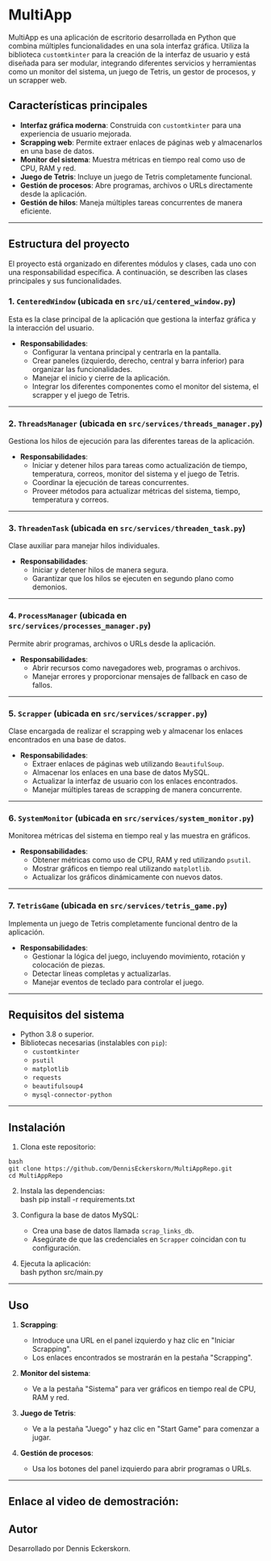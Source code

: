 # MultiApp  

MultiApp es una aplicación de escritorio desarrollada en Python que combina múltiples funcionalidades en una sola interfaz gráfica. Utiliza la biblioteca `customtkinter` para la creación de la interfaz de usuario y está diseñada para ser modular, integrando diferentes servicios y herramientas como un monitor del sistema, un juego de Tetris, un gestor de procesos, y un scrapper web.  

## Características principales  

- **Interfaz gráfica moderna**: Construida con `customtkinter` para una experiencia de usuario mejorada.  
- **Scrapping web**: Permite extraer enlaces de páginas web y almacenarlos en una base de datos.  
- **Monitor del sistema**: Muestra métricas en tiempo real como uso de CPU, RAM y red.  
- **Juego de Tetris**: Incluye un juego de Tetris completamente funcional.  
- **Gestión de procesos**: Abre programas, archivos o URLs directamente desde la aplicación.  
- **Gestión de hilos**: Maneja múltiples tareas concurrentes de manera eficiente.  

---  

## Estructura del proyecto  

El proyecto está organizado en diferentes módulos y clases, cada uno con una responsabilidad específica. A continuación, se describen las clases principales y sus funcionalidades.  

### 1. `CenteredWindow` (ubicada en `src/ui/centered_window.py`)  

Esta es la clase principal de la aplicación que gestiona la interfaz gráfica y la interacción del usuario.  

- **Responsabilidades**:  
  - Configurar la ventana principal y centrarla en la pantalla.  
  - Crear paneles (izquierdo, derecho, central y barra inferior) para organizar las funcionalidades.  
  - Manejar el inicio y cierre de la aplicación.  
  - Integrar los diferentes componentes como el monitor del sistema, el scrapper y el juego de Tetris.  

---  

### 2. `ThreadsManager` (ubicada en `src/services/threads_manager.py`)  

Gestiona los hilos de ejecución para las diferentes tareas de la aplicación.  

- **Responsabilidades**:  
  - Iniciar y detener hilos para tareas como actualización de tiempo, temperatura, correos, monitor del sistema y el juego de Tetris.  
  - Coordinar la ejecución de tareas concurrentes.  
  - Proveer métodos para actualizar métricas del sistema, tiempo, temperatura y correos.  

---  

### 3. `ThreadenTask` (ubicada en `src/services/threaden_task.py`)  

Clase auxiliar para manejar hilos individuales.  

- **Responsabilidades**:  
  - Iniciar y detener hilos de manera segura.  
  - Garantizar que los hilos se ejecuten en segundo plano como demonios.  

---  

### 4. `ProcessManager` (ubicada en `src/services/processes_manager.py`)  

Permite abrir programas, archivos o URLs desde la aplicación.  

- **Responsabilidades**:  
  - Abrir recursos como navegadores web, programas o archivos.  
  - Manejar errores y proporcionar mensajes de fallback en caso de fallos.  

---  

### 5. `Scrapper` (ubicada en `src/services/scrapper.py`)  

Clase encargada de realizar el scrapping web y almacenar los enlaces encontrados en una base de datos.  

- **Responsabilidades**:  
  - Extraer enlaces de páginas web utilizando `BeautifulSoup`.  
  - Almacenar los enlaces en una base de datos MySQL.  
  - Actualizar la interfaz de usuario con los enlaces encontrados.  
  - Manejar múltiples tareas de scrapping de manera concurrente.  

---  

### 6. `SystemMonitor` (ubicada en `src/services/system_monitor.py`)  

Monitorea métricas del sistema en tiempo real y las muestra en gráficos.  

- **Responsabilidades**:  
  - Obtener métricas como uso de CPU, RAM y red utilizando `psutil`.  
  - Mostrar gráficos en tiempo real utilizando `matplotlib`.  
  - Actualizar los gráficos dinámicamente con nuevos datos.  

---  

### 7. `TetrisGame` (ubicada en `src/services/tetris_game.py`)  

Implementa un juego de Tetris completamente funcional dentro de la aplicación.  

- **Responsabilidades**:  
  - Gestionar la lógica del juego, incluyendo movimiento, rotación y colocación de piezas.  
  - Detectar líneas completas y actualizarlas.  
  - Manejar eventos de teclado para controlar el juego.  

---  

## Requisitos del sistema  

- Python 3.8 o superior.  
- Bibliotecas necesarias (instalables con `pip`):  
  - `customtkinter`  
  - `psutil`  
  - `matplotlib`  
  - `requests`  
  - `beautifulsoup4`  
  - `mysql-connector-python`  

---  

## Instalación  

1. Clona este repositorio:  
```
bash
git clone https://github.com/DennisEckerskorn/MultiAppRepo.git
cd MultiAppRepo
```
  

2. Instala las dependencias:  
bash
pip install -r requirements.txt

  

3. Configura la base de datos MySQL:  
   - Crea una base de datos llamada `scrap_links_db`.  
   - Asegúrate de que las credenciales en `Scrapper` coincidan con tu configuración.  

4. Ejecuta la aplicación:  
bash
python src/main.py

  

---  

## Uso  

1. **Scrapping**:  
   - Introduce una URL en el panel izquierdo y haz clic en "Iniciar Scrapping".  
   - Los enlaces encontrados se mostrarán en la pestaña "Scrapping".  

2. **Monitor del sistema**:  
   - Ve a la pestaña "Sistema" para ver gráficos en tiempo real de CPU, RAM y red.  

3. **Juego de Tetris**:  
   - Ve a la pestaña "Juego" y haz clic en "Start Game" para comenzar a jugar.  

4. **Gestión de procesos**:  
   - Usa los botones del panel izquierdo para abrir programas o URLs.  

---  

## Enlace al video de demostración:

## Autor  

Desarrollado por Dennis Eckerskorn.  